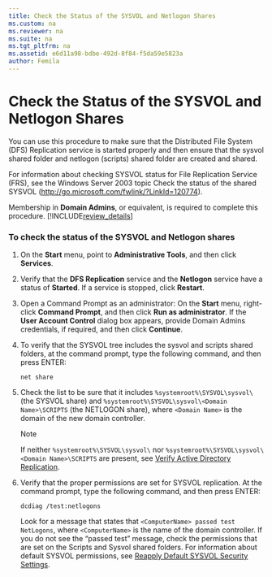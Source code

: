 ```yaml
---
title: Check the Status of the SYSVOL and Netlogon Shares
ms.custom: na
ms.reviewer: na
ms.suite: na
ms.tgt_pltfrm: na
ms.assetid: e6d11a98-bdbe-492d-8f84-f5da59e5823a
author: Femila
---
```

# Check the Status of the SYSVOL and Netlogon Shares
  You can use this procedure to make sure that the Distributed File System \(DFS\) Replication service is started properly and then ensure that the sysvol shared folder and netlogon \(scripts\) shared folder are created and shared.  
  
 For information about checking SYSVOL status for File Replication Service \(FRS\), see the Windows Server 2003 topic Check the status of the shared SYSVOL \([http:\/\/go.microsoft.com\/fwlink\/?LinkId\=120774](http://go.microsoft.com/fwlink/?LinkId=120774)\).  
  
 Membership in **Domain Admins**, or equivalent, is required to complete this procedure. [!INCLUDE[review_details](../Token/review_details_md.md)]  
  
### To check the status of the SYSVOL and Netlogon shares  
  
1.  On the **Start** menu, point to **Administrative Tools**, and then click **Services**.  
  
2.  Verify that the **DFS Replication** service and the **Netlogon** service have a status of **Started**. If a service is stopped, click **Restart**.  
  
3.  Open a Command Prompt as an administrator: On the **Start** menu, right\-click **Command Prompt**, and then click **Run as administrator**. If the **User Account Control** dialog box appears, provide Domain Admins credentials, if required, and then click **Continue**.  
  
4.  To verify that the SYSVOL tree includes the sysvol and scripts shared folders, at the command prompt, type the following command, and then press ENTER:  
  
     `net share`  
  
5.  Check the list to be sure that it includes `%systemroot%\SYSVOL\sysvol\` \(the SYSVOL share\) and `%systemroot%\SYSVOL\sysvol\<Domain Name>\SCRIPTS` \(the NETLOGON share\), where `<Domain Name>` is the domain of the new domain controller.  
  
    > [!NOTE]  
    >  If neither `%systemroot%\SYSVOL\sysvol\` nor `%systemroot%\SYSVOL\sysvol\<Domain Name>\SCRIPTS` are present, see [Verify Active Directory Replication](../Topic/Verify-Active-Directory-Replication.md).  
  
6.  Verify that the proper permissions are set for SYSVOL replication. At the command prompt, type the following command, and then press ENTER:  
  
     `dcdiag /test:netlogons`  
  
     Look for a message that states that `<ComputerName> passed test NetLogons`, where `<ComputerName>` is the name of the domain controller. If you do not see the “passed test” message, check the permissions that are set on the Scripts and Sysvol shared folders. For information about default SYSVOL permissions, see [Reapply Default SYSVOL Security Settings](../Topic/Reapply-Default-SYSVOL-Security-Settings.md).  
  
  